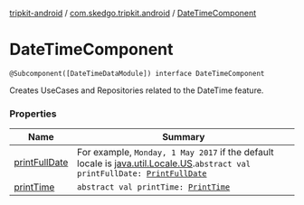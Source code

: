 [tripkit-android](../../index.md) / [com.skedgo.tripkit.android](../index.md) / [DateTimeComponent](./index.md)

# DateTimeComponent

`@Subcomponent([DateTimeDataModule]) interface DateTimeComponent`

Creates UseCases and Repositories related to the DateTime feature.

### Properties

| Name | Summary |
|---|---|
| [printFullDate](print-full-date.md) | For example, `Monday, 1 May 2017` if the default locale is [java.util.Locale.US](https://docs.oracle.com/javase/7/docs/api/java/util/Locale.html#US).`abstract val printFullDate: `[`PrintFullDate`](../../skedgo.tripkit.datetime/-print-full-date/index.md) |
| [printTime](print-time.md) | `abstract val printTime: `[`PrintTime`](../../skedgo.tripkit.datetime/-print-time/index.md) |
